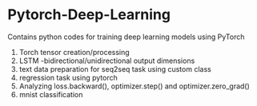 # Pytorch-Deep-Learning
 Contains python codes for training deep learning models using PyTorch
1. Torch tensor creation/processing
2. LSTM -bidirectional/unidirectional output dimensions
3. text data preparation for seq2seq task using custom class
4. regression task using pytorch
5. Analyzing loss.backward(), optimizer.step() and optimizer.zero_grad() 
6. mnist classification 

